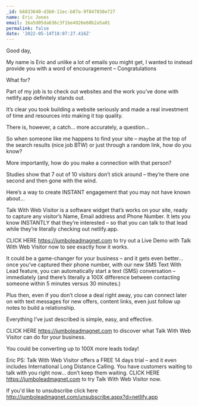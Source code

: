 ```yaml
---
_id: b6833640-d3b0-11ec-b87a-9f847038e727
name: Eric Jones
email: 16a5d05da636c3f1be4926e60b2a5a01
permalink: false
date: '2022-05-14T18:07:27.416Z'
---
```

Good day, 

My name is Eric and unlike a lot of emails you might get, I wanted to instead provide you with a word of encouragement – Congratulations

What for?  

Part of my job is to check out websites and the work you’ve done with netlify.app definitely stands out. 

It’s clear you took building a website seriously and made a real investment of time and resources into making it top quality.

There is, however, a catch… more accurately, a question…

So when someone like me happens to find your site – maybe at the top of the search results (nice job BTW) or just through a random link, how do you know? 

More importantly, how do you make a connection with that person?

Studies show that 7 out of 10 visitors don’t stick around – they’re there one second and then gone with the wind.

Here’s a way to create INSTANT engagement that you may not have known about… 

Talk With Web Visitor is a software widget that’s works on your site, ready to capture any visitor’s Name, Email address and Phone Number.  It lets you know INSTANTLY that they’re interested – so that you can talk to that lead while they’re literally checking out netlify.app.

CLICK HERE https://jumboleadmagnet.com to try out a Live Demo with Talk With Web Visitor now to see exactly how it works.

It could be a game-changer for your business – and it gets even better… once you’ve captured their phone number, with our new SMS Text With Lead feature, you can automatically start a text (SMS) conversation – immediately (and there’s literally a 100X difference between contacting someone within 5 minutes versus 30 minutes.)

Plus then, even if you don’t close a deal right away, you can connect later on with text messages for new offers, content links, even just follow up notes to build a relationship.

Everything I’ve just described is simple, easy, and effective. 

CLICK HERE https://jumboleadmagnet.com to discover what Talk With Web Visitor can do for your business.

You could be converting up to 100X more leads today!

Eric
PS: Talk With Web Visitor offers a FREE 14 days trial – and it even includes International Long Distance Calling. 
You have customers waiting to talk with you right now… don’t keep them waiting. 
CLICK HERE https://jumboleadmagnet.com to try Talk With Web Visitor now.

If you'd like to unsubscribe click here http://jumboleadmagnet.com/unsubscribe.aspx?d=netlify.app
